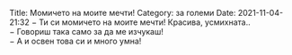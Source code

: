 Title: Момичето на моите мечти!
Category: за големи
Date: 2021-11-04-21:32
&minus; Ти си момичето на моите мечти! Красива, усмихната..  
&minus; Говориш така само за да ме изчукаш!  
&minus; А и освен това си и много умна!